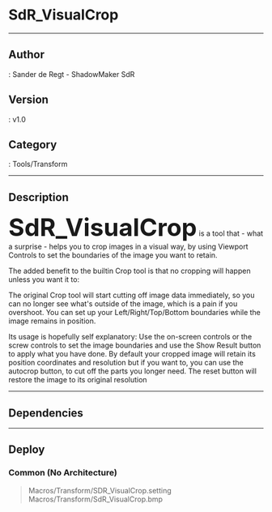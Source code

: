 # SdR_VisualCrop
___

## Author
 : Sander de Regt - ShadowMaker SdR

## Version
 : v1.0

## Category
 : Tools/Transform
___

## Description
<p><font size=14><strong>SdR_VisualCrop</strong></font> is a tool that - what a surprise - helps you to crop images in a visual way, by using Viewport Controls to set the boundaries of the image you want to retain.</p>

<p>The added benefit to the builtin Crop tool is that no cropping will happen unless you want it to:</p>

<p>The original Crop tool will start cutting off image data immediately, so you can no longer see what's outside of the image, which is a pain if you overshoot. You can set up your Left/Right/Top/Bottom boundaries while the image remains in position.</p> 

<p>Its usage is hopefully self explanatory: Use the on-screen controls or the screw controls to set the image boundaries and use the Show Result button to apply what you have done. By default your cropped image will retain its position coordinates and resolution but if you want to, you can use the autocrop button, to cut off the parts you longer need. The reset button will restore the image to its original resolution</p> 

___

## Dependencies


___

## Deploy

### Common (No Architecture)

> Macros/Transform/SDR_VisualCrop.setting  
> Macros/Transform/SdR_VisualCrop.bmp  
